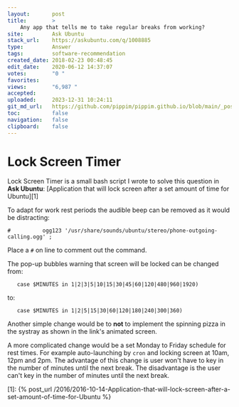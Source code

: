 ```yaml
---
layout:       post
title:        >
    Any app that tells me to take regular breaks from working?
site:         Ask Ubuntu
stack_url:    https://askubuntu.com/q/1008885
type:         Answer
tags:         software-recommendation
created_date: 2018-02-23 00:48:45
edit_date:    2020-06-12 14:37:07
votes:        "0 "
favorites:    
views:        "6,987 "
accepted:     
uploaded:     2023-12-31 10:24:11
git_md_url:   https://github.com/pippim/pippim.github.io/blob/main/_posts/2018/2018-02-23-Any-app-that-tells-me-to-take-regular-breaks-from-working_.md
toc:          false
navigation:   false
clipboard:    false
---
```


# Lock Screen Timer

Lock Screen Timer is a small bash script I wrote to solve this question in **Ask Ubuntu**: [Application that will lock screen after a set amount of time for Ubuntu][1]

To adapt for work rest periods the audible beep can be removed as it would be distracting:

``` 
#          ogg123 '/usr/share/sounds/ubuntu/stereo/phone-outgoing-calling.ogg' ;
```

Place a `#` on line to comment out the command.

The pop-up bubbles warning that screen will be locked can be changed from:

``` 
   case $MINUTES in 1|2|3|5|10|15|30|45|60|120|480|960|1920)
```

to:

``` 
   case $MINUTES in 1|2|5|15|30|60|120|180|240|300|360)
```

Another simple change would be to **not** to implement the spinning pizza in the systray as shown in the link's animated screen.

A more complicated change would be a set Monday to Friday schedule for rest times. For example auto-launching by `cron` and locking screen at 10am, 12pm and 2pm. The advantage of this change is user won't have to key in the number of minutes until the next break. The disadvantage is the user can't key in the number of minutes until the next break.



  [1]: {% post_url /2016/2016-10-14-Application-that-will-lock-screen-after-a-set-amount-of-time-for-Ubuntu %}
